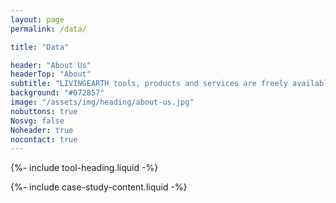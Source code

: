 ```yaml
---
layout: page
permalink: /data/

title: "Data"

header: "About Us"
headerTop: "About"
subtitle: "LIVINGEARTH tools, products and services are freely available for you to download and use based through our Data cube.​"
background: "#072857"
image: "/assets/img/heading/about-us.jpg"
nobuttons: true
Nosvg: false
Noheader: true
nocontact: true
---
```

{%-
include tool-heading.liquid
-%}

{%-
include case-study-content.liquid
-%}



